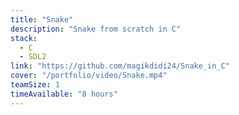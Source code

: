 ```yaml
---
title: "Snake"
description: "Snake from scratch in C"
stack:
  - C
  - SDL2
link: "https://github.com/magikdidi24/Snake_in_C"
cover: "/portfolio/video/Snake.mp4"
teamSize: 1
timeAvailable: "8 hours"
---
```

